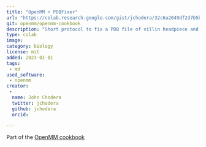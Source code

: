 ```yaml
---
title: "OpenMM + PDBFixer"
url: "https://colab.research.google.com/gist/jchodera/32c6a2049df2d7b5b95703cee9a38158/first_simulation.ipynb"
git: openmm/openmm-cookbook
description: "Short protocol to fix a PDB file of villin headpiece and run a molecular dynamics simulation"
type: colab
image: 
category: biology
license: mit
added: 2023-01-01
tags: 
 - md
used_software:
 - openmm
creator: 
 -
  name: John Chodera
  twitter: jchodera
  github: jchodera
  orcid: 

---
```


Part of the [OpenMM cookbook](https://openmm.github.io/openmm-cookbook/dev/index.html)
